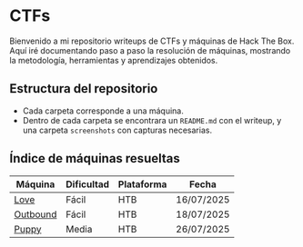 # CTFs

Bienvenido a mi repositorio writeups de CTFs y máquinas de Hack The Box. Aquí iré documentando paso a paso la resolución de máquinas, mostrando la metodología, herramientas y aprendizajes obtenidos.

## Estructura del repositorio

- Cada carpeta corresponde a una máquina.
- Dentro de cada carpeta se encontrara un `README.md` con el writeup, y una carpeta `screenshots` con capturas necesarias.

## Índice de máquinas resueltas


| Máquina         | Dificultad | Plataforma | Fecha       |
|-----------------|------------|------------|-------------|
| [Love](./Love/readme.md)| Fácil | HTB |16/07/2025 |
| [Outbound](./Outbound/readme.md)| Fácil | HTB | 18/07/2025|
| [Puppy](./Puppy/readme.md) | Media | HTB | 26/07/2025 |


